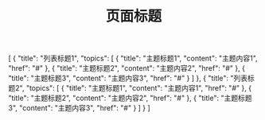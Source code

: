<header class="marketing-banner">
    <h1 class="banner-headline no-toc no-anchor center full-width">页面标题</h1>
</header>

<article class="center-layout">
<univ-topic-page>
[
    {
        "title": "列表标题1",
        "topics": [
            {
                "title": "主题标题1",
                "content": "主题内容1",
                "href": "#"
            },
            {
                "title": "主题标题2",
                "content": "主题内容2",
                "href": "#"
            },
            {
                "title": "主题标题3",
                "content": "主题内容3",
                "href": "#"
            }
        ]
    },
    {
        "title": "列表标题2",
        "topics": [
            {
                "title": "主题标题1",
                "content": "主题内容1",
                "href": "#"
            },
            {
                "title": "主题标题2",
                "content": "主题内容2",
                "href": "#"
            },
            {
                "title": "主题标题3",
                "content": "主题内容3",
                "href": "#"
            }
        ]
    }
]
</univ-topic-page>
</article>
